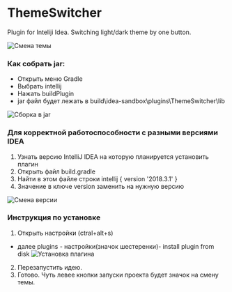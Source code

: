 # ThemeSwitcher
Plugin for Inteliji Idea. Switching light/dark theme by one button.

![Смена темы](https://github.com/StalnoyKapibar/ThemeSwitcher/raw/Screenshots/ThemeSwitcher.gif)

### Как собрать jar:
+ Открыть меню Gradle
+ Выбрать intellij
+ Нажать buildPlugin
+ jar файл будет лежать в build\idea-sandbox\plugins\ThemeSwitcher\lib

![Сборка в jar](https://github.com/StalnoyKapibar/ThemeSwitcher/raw/Screenshots/buildJar.png)

### Для корректной работоспособности с разными версиями IDEA

1. Узнать версию IntelliJ IDEA на которую планируется установить плагин
2. Открыть файл build.gradle
3. Найти в этом файле строки
intellij {
    version '2018.3.1'
}
4. Значение в ключе version заменить на нужную версию

![Смена версии](https://github.com/StalnoyKapibar/ThemeSwitcher/raw/Screenshots/build.png)


### Инструкция по установке
1. Открыть настройки (ctral+alt+s)
+ далее plugins - настройки(значок шестеренки)- install plugin from disk
![Установка плагина](https://github.com/StalnoyKapibar/ThemeSwitcher/raw/Screenshots/install1.png)
2. Перезапустить идею.
3. Готово. Чуть левее кнопки запуски проекта будет значок на смену темы.
